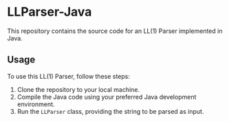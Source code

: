 # LLParser-Java

This repository contains the source code for an LL(1) Parser implemented in Java.

## Usage

To use this LL(1) Parser, follow these steps:

1. Clone the repository to your local machine.
2. Compile the Java code using your preferred Java development environment.
3. Run the `LLParser` class, providing the string to be parsed as input.
